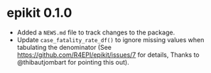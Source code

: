 # epikit 0.1.0

* Added a `NEWS.md` file to track changes to the package.
* Update `case_fatality_rate_df()` to ignore missing values when tabulating the
  denominator (See https://github.com/R4EPI/epikit/issues/7 for details, Thanks to @thibautjombart for pointing this out).
